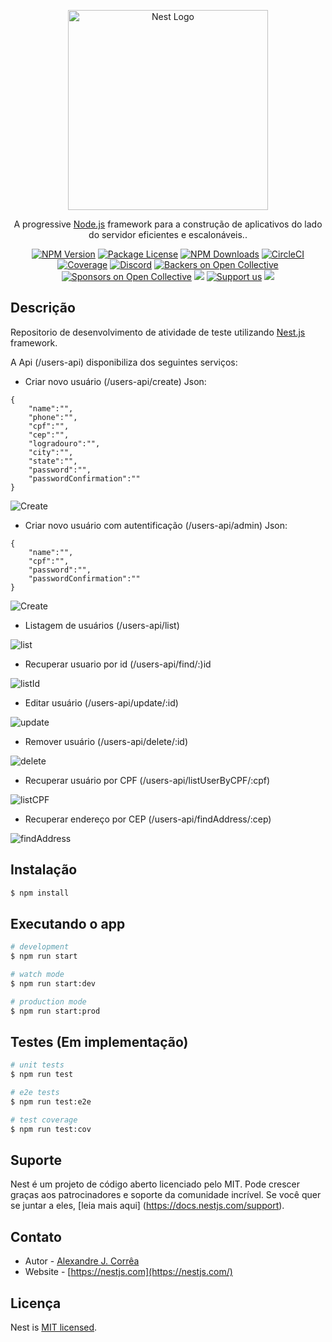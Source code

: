 <p align="center">
  <a href="http://nestjs.com/" target="blank"><img src="https://nestjs.com/img/logo_text.svg" width="320" alt="Nest Logo" /></a>
</p>

[circleci-image]: https://img.shields.io/circleci/build/github/nestjs/nest/master?token=abc123def456
[circleci-url]: https://circleci.com/gh/nestjs/nest

  <p align="center">A progressive <a href="http://nodejs.org" target="_blank">Node.js</a> framework para a construção de aplicativos do lado do servidor eficientes e escalonáveis..</p>
    <p align="center">
<a href="https://www.npmjs.com/~nestjscore" target="_blank"><img src="https://img.shields.io/npm/v/@nestjs/core.svg" alt="NPM Version" /></a>
<a href="https://www.npmjs.com/~nestjscore" target="_blank"><img src="https://img.shields.io/npm/l/@nestjs/core.svg" alt="Package License" /></a>
<a href="https://www.npmjs.com/~nestjscore" target="_blank"><img src="https://img.shields.io/npm/dm/@nestjs/common.svg" alt="NPM Downloads" /></a>
<a href="https://circleci.com/gh/nestjs/nest" target="_blank"><img src="https://img.shields.io/circleci/build/github/nestjs/nest/master" alt="CircleCI" /></a>
<a href="https://coveralls.io/github/nestjs/nest?branch=master" target="_blank"><img src="https://coveralls.io/repos/github/nestjs/nest/badge.svg?branch=master#9" alt="Coverage" /></a>
<a href="https://discord.gg/G7Qnnhy" target="_blank"><img src="https://img.shields.io/badge/discord-online-brightgreen.svg" alt="Discord"/></a>
<a href="https://opencollective.com/nest#backer" target="_blank"><img src="https://opencollective.com/nest/backers/badge.svg" alt="Backers on Open Collective" /></a>
<a href="https://opencollective.com/nest#sponsor" target="_blank"><img src="https://opencollective.com/nest/sponsors/badge.svg" alt="Sponsors on Open Collective" /></a>
  <a href="https://paypal.me/kamilmysliwiec" target="_blank"><img src="https://img.shields.io/badge/Donate-PayPal-ff3f59.svg"/></a>
    <a href="https://opencollective.com/nest#sponsor"  target="_blank"><img src="https://img.shields.io/badge/Support%20us-Open%20Collective-41B883.svg" alt="Support us"></a>
  <a href="https://twitter.com/nestframework" target="_blank"><img src="https://img.shields.io/twitter/follow/nestframework.svg?style=social&label=Follow"></a>
</p>
  <!--[![Backers on Open Collective](https://opencollective.com/nest/backers/badge.svg)](https://opencollective.com/nest#backer)
  [![Sponsors on Open Collective](https://opencollective.com/nest/sponsors/badge.svg)](https://opencollective.com/nest#sponsor)-->

## Descrição

Repositorio de desenvolvimento de atividade de teste utilizando [Nest.js](https://github.com/nestjs/nest) framework.

A Api (/users-api) disponibiliza dos seguintes serviços:

- Criar novo usuário (/users-api/create)
Json:
```
{
	"name":"",
	"phone":"",
	"cpf":"",
	"cep":"",
	"logradouro":"",
	"city":"",
	"state":"",
	"password":"",
	"passwordConfirmation":""
}
```
<img src="https://github.com/AlexandreD3v/user-api/blob/387e873a3480fff9dbf6f31e11d5aa4630c65db1/img/create.png" alt="Create">

- Criar novo usuário com autentificação (/users-api/admin)
Json:
```
{
	"name":"",
	"cpf":"",
	"password":"",
	"passwordConfirmation":""
}
```
<img src="https://github.com/AlexandreD3v/user-api/blob/387e873a3480fff9dbf6f31e11d5aa4630c65db1/img/admin.png" alt="Create">

- Listagem de usuários (/users-api/list)
<img src="https://github.com/AlexandreD3v/user-api/blob/387e873a3480fff9dbf6f31e11d5aa4630c65db1/img/list.png" alt="list">

- Recuperar usuario por id (/users-api/find/:)id
<img src="https://github.com/AlexandreD3v/user-api/blob/387e873a3480fff9dbf6f31e11d5aa4630c65db1/img/listId.png" alt="listId">

- Editar usuário (/users-api/update/:id)
<img src="https://github.com/AlexandreD3v/user-api/blob/387e873a3480fff9dbf6f31e11d5aa4630c65db1/img/update.png" alt="update">

- Remover usuário (/users-api/delete/:id)
<img src="https://github.com/AlexandreD3v/user-api/blob/387e873a3480fff9dbf6f31e11d5aa4630c65db1/img/delete.png" alt="delete">

- Recuperar usuário por CPF (/users-api/listUserByCPF/:cpf)
<img src="https://github.com/AlexandreD3v/user-api/blob/387e873a3480fff9dbf6f31e11d5aa4630c65db1/img/listCPF.png" alt="listCPF">

- Recuperar endereço por CEP (/users-api/findAddress/:cep)
<img src="https://github.com/AlexandreD3v/user-api/blob/387e873a3480fff9dbf6f31e11d5aa4630c65db1/img/findAddress.png" alt="findAddress">

## Instalação

```bash
$ npm install
```

## Executando o app

```bash
# development
$ npm run start

# watch mode
$ npm run start:dev

# production mode
$ npm run start:prod
```

## Testes (Em implementação)

```bash
# unit tests
$ npm run test

# e2e tests
$ npm run test:e2e

# test coverage
$ npm run test:cov
```

## Suporte

Nest é um projeto de código aberto licenciado pelo MIT. Pode crescer graças aos patrocinadores e soporte da comunidade incrível. Se você quer se juntar a eles, [leia mais aqui] (https://docs.nestjs.com/support).

## Contato

- Autor - [Alexandre J. Corrêa](https://github.com/AlexandreD3v)
- Website - [https://nestjs.com](https://nestjs.com/)

## Licença

Nest is [MIT licensed](LICENSE).
